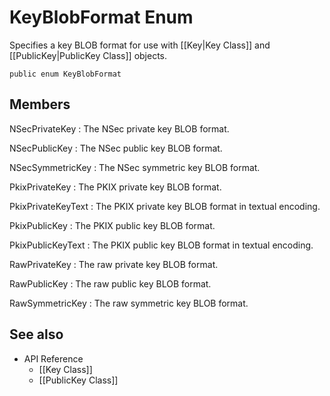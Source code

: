 # KeyBlobFormat Enum

Specifies a key BLOB format for use with [[Key|Key Class]] and
[[PublicKey|PublicKey Class]] objects.

    public enum KeyBlobFormat


## Members

NSecPrivateKey
: The NSec private key BLOB format.

NSecPublicKey
: The NSec public key BLOB format.

NSecSymmetricKey
: The NSec symmetric key BLOB format.

PkixPrivateKey
: The PKIX private key BLOB format.

PkixPrivateKeyText
: The PKIX private key BLOB format in textual encoding.

PkixPublicKey
: The PKIX public key BLOB format.

PkixPublicKeyText
: The PKIX public key BLOB format in textual encoding.

RawPrivateKey
: The raw private key BLOB format.

RawPublicKey
: The raw public key BLOB format.

RawSymmetricKey
: The raw symmetric key BLOB format.


## See also

* API Reference
    * [[Key Class]]
    * [[PublicKey Class]]
